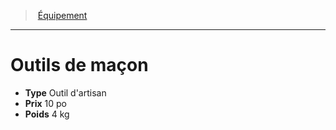 ﻿---
!Equipment
Type: Outil d'artisan
Price: 10 po
Weight: 4 kg
Id: equipment_hd.md#outils-de-maçon
ParentLink: equipment_hd.md#Équipement
Name: Outils de maçon
ParentName: Équipement
NameLevel: 1
Attributes: {}
---
> [Équipement](hd_equipment.md)

---

# Outils de maçon

- **Type** Outil d'artisan
- **Prix** 10 po
- **Poids** 4 kg

